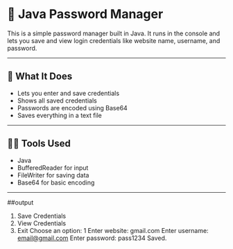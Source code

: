 # 🔐 Java Password Manager

This is a simple password manager built in Java. It runs in the console and lets you save and view login credentials like website name, username, and password.

---

## 📌 What It Does

- Lets you enter and save credentials
- Shows all saved credentials
- Passwords are encoded using Base64
- Saves everything in a text file

---

## 👨‍💻 Tools Used

- Java
- BufferedReader for input
- FileWriter for saving data
- Base64 for basic encoding

---
##output
1. Save Credentials
2. View Credentials
3. Exit
Choose an option: 1
Enter website: gmail.com
Enter username: email@gmail.com
Enter password: pass1234
Saved.

